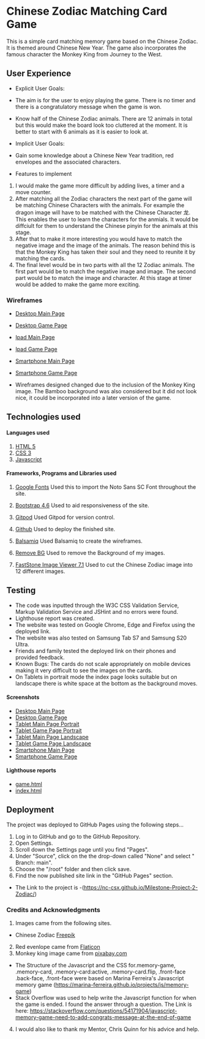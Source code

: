 # Chinese Zodiac Matching Card Game

This is a simple card matching memory game based on the Chinese Zodiac. It is themed around Chinese New Year. The game also incorporates the famous character the Monkey King from Journey to the West.

## User Experience
* Explicit User Goals:

* The aim is for the user to enjoy playing the game. There is no timer and there is a congratulatory message when the game is won.
* Know half of the Chinese Zodiac animals. There are 12 animals in total but this would make the board look too cluttered at the moment. It is better to start with 6 animals as it is easier to look at.

* Implicit User Goals:

* Gain some knowledge about a Chinese New Year tradition, red envelopes and the associated characters.

* Features to implement
1. I would make the game more difficult by adding lives, a timer and a move counter.
2. After matching all the Zodiac characters the next part of the game will be matching Chinese Characters with the animals. For example the dragon image will have to be matched with the Chinese Character 龙. This enables the user to learn the characters for the anmials. It would be diffciult for them to understand the Chinese pinyin for the animals at this stage.
3. After that to make it more interesting you would have to match the negative image and the image of the animals. The reason behind this is that the Monkey King has taken their soul and they need to reunite it by matching the cards.
4. The final level would be in two parts with all the 12 Zodiac animals. The first part would be to match the negative image and image. The second part would be to match the image and character. At this stage at timer would be added to make the game more exciting.

### Wireframes

* [Desktop Main Page](https://github.com/NC-CSX/Milestone-Project-2-Zodiac/blob/main/assets/Wireframes/Desktop.png)
* [Desktop Game Page](https://github.com/NC-CSX/Milestone-Project-2-Zodiac/blob/main/assets/Wireframes/Desktop%20Game%20Screen.png)
* [Ipad Main Page](https://github.com/NC-CSX/Milestone-Project-2-Zodiac/blob/main/assets/Wireframes/Ipad.png)
* [Ipad Game Page](https://github.com/NC-CSX/Milestone-Project-2-Zodiac/blob/main/assets/Wireframes/Ipad%20Game%20Screen.png)
* [Smartphone Main Page](https://github.com/NC-CSX/Milestone-Project-2-Zodiac/blob/main/assets/Wireframes/Smartphone.png)
* [Smartphone Game Page](https://github.com/NC-CSX/Milestone-Project-2-Zodiac/blob/main/assets/Wireframes/Smartphone%20Game%20Screen.png)

* Wireframes designed changed due to the inclusion of the Monkey King image. The Bamboo background was also considered but it did not look nice, it could be incorporated into a later version of the game.

## Technologies used
#### Languages used
1. [HTML 5](https://html.spec.whatwg.org/multipage/)
2. [CSS 3](https://www.w3.org/Style/CSS/Overview.en.html)
3. [Javascript](https://www.javascript.com/)

#### Frameworks, Programs and Libraries used

1. [Google Fonts](https://fonts.google.com/) 
Used this to import the Noto Sans SC Font throughout the site.

2. [Bootstrap 4.6](https://getbootstrap.com/docs/4.6/getting-started/introduction/)
Used to aid responsiveness of the site.

3. [Gitpod](https://www.gitpod.io/) Used Gitpod for version control.

4. [Github](https://github.com/) Used to deploy the finished site.

5. [Balsamiq](https://balsamiq.com/) Used Balsamiq to create the wireframes.

6. [Remove BG](https://www.remove.bg/) Used to remove the Background of my images.

7. [FastStone Image Viewer 7.1](https://www.faststone.org/FSViewerDetail.htm) Used to cut the Chinese Zodiac image into 12 different images.

## Testing
* The code was inputted through the W3C CSS Validation Service, Markup Validation Service and JSHint and no errors were found. 
* Lighthouse report was created.
* The website was tested on Google Chrome, Edge and  Firefox using the deployed link.
* The website was also tested on Samsung Tab S7 and Samsung S20 Ultra. 
* Friends and family tested the deployed link on their phones and provided feedback. 
* Known Bugs: The cards do not scale appropriately on mobile devices making it very difficult to see the images on the cards.
* On Tablets in portrait mode the index page looks suitable but on landscape there is white space at the bottom as the background moves.

#### Screenshots

* [Desktop Main Page](https://github.com/NC-CSX/Milestone-Project-2-Zodiac/blob/main/assets/Screenshots/Desktop-Index.JPG)
* [Desktop Game Page](https://github.com/NC-CSX/Milestone-Project-2-Zodiac/blob/main/assets/Screenshots/Desktop-Game%20Page.JPG)
* [Tablet Main Page Portrait](https://github.com/NC-CSX/Milestone-Project-2-Zodiac/blob/main/assets/Screenshots/tablet-index-page-portrait.jpg)
* [Tablet Game Page Portrait](https://github.com/NC-CSX/Milestone-Project-2-Zodiac/blob/main/assets/Screenshots/tablet%20game%20page%20portrait.jpg)
* [Tablet Main Page Landscape](https://github.com/NC-CSX/Milestone-Project-2-Zodiac/blob/main/assets/Screenshots/tablet-index-page.jpg)
* [Tablet Game Page Landscape](https://github.com/NC-CSX/Milestone-Project-2-Zodiac/blob/main/assets/Screenshots/Tablet%20game%20page%20landscape.jpg)
* [Smartphone Main Page](https://github.com/NC-CSX/Milestone-Project-2-Zodiac/blob/main/assets/Screenshots/mobile-image.jpg)
* [Smartphone Game Page](https://github.com/NC-CSX/Milestone-Project-2-Zodiac/blob/main/assets/Screenshots/Mobile-game.jpg)

#### Lighthouse reports
* [game.html](https://github.com/NC-CSX/Milestone-Project-2-Zodiac/blob/main/assets/Lightouse-reports/Lighthouse-report-game.JPG)
* [index.html](https://github.com/NC-CSX/Milestone-Project-2-Zodiac/blob/main/assets/Lightouse-reports/Lighthouse-report-index.JPG)

## Deployment
The project was deployed to GitHub Pages using the following steps...

1. Log in to GitHub and go to the GitHub Repository.
2. Open Settings.
3. Scroll down the Settings page until you find "Pages".
4. Under "Source", click on the the drop-down called "None" and select " Branch: main".
5. Choose the "/root" folder and then click save.
5. Find the now published site link in the "GitHub Pages" section.

* The Link to the project is -(https://nc-csx.github.io/Milestone-Project-2-Zodiac/)

### Credits and Acknowledgments 
1. Images came from the following sites. 
 * Chinese Zodiac [Freepik](https://www.freepik.com/free-vector/chinese-zodiac-new-year-signs-traditional-china-horoscope-animals-red-zodiacs-silhouette_10722644.htm#page=1&query=chinese%20zodiac&position=0)  
 2. Red evenlope came from [Flaticon](https://www.flaticon.com/free-icon/envelope_677721)
 3. Monkey king image came from [pixabay.com](https://pixabay.com/vectors/monkey-king-cloud-flying-baby-1940533/)
* The Structure of the Javascript and the CSS for.memory-game, .memory-card, .memory-card:active, .memory-card.flip, .front-face .back-face, .front-face were based on Marina Ferreira's Javascript memory game (https://marina-ferreira.github.io/projects/js/memory-game)
* Stack Overflow was used to help write the Javascript function for when the game is ended. I found the answer through a question. The Link is here: https://stackoverflow.com/questions/54171904/javascript-memory-game-need-to-add-congrats-message-at-the-end-of-game
4. I would also like to thank my Mentor, Chris Quinn for his advice and help.